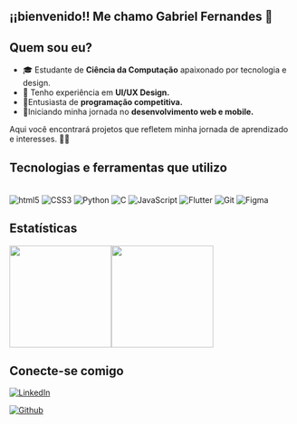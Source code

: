 ## ¡¡bienvenido!! Me chamo Gabriel Fernandes 👋


## Quem sou eu?

- 🎓 Estudante de **Ciência da Computação** apaixonado por tecnologia e design.
- 🎨 Tenho experiência em **UI/UX Design.**
- 🚀Entusiasta de **programação competitiva.**
- 📱Iniciando minha jornada no **desenvolvimento web e mobile.**

Aqui você encontrará projetos que refletem minha jornada de aprendizado e interesses. 🚀✨

## Tecnologias e ferramentas que utilizo

<div style = "display: inline-block"><br/>
    <img align="center" alt="html5" src="https://img.shields.io/badge/HTML5-E34F26?style=flat&logo=html5&logoColor=white"/>
    <img align="center" alt="CSS3" src="https://img.shields.io/badge/CSS3-1572B6?style=flat&logo=css3&logoColor=white"/>
    <img align="center" alt="Python" src="https://img.shields.io/badge/Python-3776AB?style=flat&logo=python&logoColor=white"/>
    <img align="center" alt="C" src="https://img.shields.io/badge/C-A8B9CC?style=flat&logo=c&logoColor=white"/>
    <img align="center" alt="JavaScript" src="https://img.shields.io/badge/JavaScript-F7DF1E?style=flat&logo=javascript&logoColor=black"/>
    <img align="center" alt="Flutter" src="https://img.shields.io/badge/Flutter-02569B?style=flat&logo=flutter&logoColor=white"/>
    <img align="center" alt="Git" src="https://img.shields.io/badge/Git-F05032?style=flat&logo=git&logoColor=white"/>
    <img align="center" alt="Figma" src="https://img.shields.io/badge/Figma-F24E1E?style=flat&logo=figma&logoColor=white"/>
</div>

## Estatísticas

<div style="display: flex;">
  <img height="180em" src="https://github-readme-stats.vercel.app/api?username=gfernandes4&show_icons=true&theme=dark"/>
  <img height="180em" src="https://github-readme-stats.vercel.app/api/top-langs/?username=gfernandes4&layout=compact&langs_count=6&theme=dark"/>
</div>

## Conecte-se comigo

[![LinkedIn](https://img.shields.io/badge/LinkedIn-0077B5?style=for-the-badge&logo=linkedin&logoColor=white)](https://www.linkedin.com/in/gabriel-fernandes-de-oliveira-caitano-88bb03239/)

[![Github](https://img.shields.io/badge/GitHub-100000?style=for-the-badge&logo=github&logoColor=white)](https://github.com/gfernandes4)


